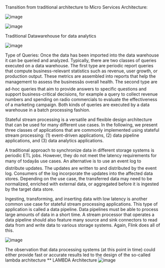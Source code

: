 
Transition from traditional architecture to Micro Services Architecture:

![image](https://github.com/himouli/DataEngineering/assets/156985545/3dc9eff5-29d7-4e19-9991-ebe1c1cc66d3)

![image](https://github.com/himouli/DataEngineering/assets/156985545/051c5861-464c-48ed-9bc9-71e140499d31)

Traditional Datawarehouse for data analytics

![image](https://github.com/himouli/DataEngineering/assets/156985545/a3af7ac7-661a-4d71-82e5-7fbf39227bdb)

Type of Queries:
Once the data has been imported into the data warehouse it can be queried and analyzed. Typically, there are two classes of queries executed on a data warehouse. 
The first type are periodic report queries that compute business-relevant statistics such as revenue, user growth, or production output. These metrics are assembled 
into reports that help the management to assess the businessâs overall health. The second type are ad-hoc queries that aim to provide answers to specific questions 
and support business-critical decisions, for example a query to collect revenue numbers and spending on radio commercials to evaluate the effectiveness of a marketing 
campaign. Both kinds of queries are executed by a data warehouse in a batch processing fashion.

Stateful stream processing is a versatile and flexible design architecture that can be used for many different use cases. In the following, we present three classes of 
applications that are commonly implemented using stateful stream processing: (1) event-driven applications, (2) data pipeline applications, and (3) data analytics 
applications.


A traditional approach to synchronize data in different storage systems is periodic ETL jobs. However, they do not meet the latency requirements for many of todayâs use cases.
An alternative is to use an event log to distribute updates. The updates are written to and distributed by the event log. Consumers of the log incorporate the updates into the 
affected data stores. Depending on the use case, the transferred data may need to be normalized, enriched with external data, or aggregated before it is ingested by the target 
data store.

Ingesting, transforming, and inserting data with low latency is another common use case for stateful stream processing applications. This type of application is called 
a data pipeline. Data pipelines must be able to process large amounts of data in a short time. A stream processor that operates a data pipeline should also feature many 
source and sink connectors to read data from and write data to various storage systems. Again, Flink does all of this.

![image](https://github.com/himouli/DataEngineering/assets/156985545/4e974edf-75df-4cf3-9689-a5b01dbca934)

The observation that data processing systems (at this point in time) could either provide fast or accurate results led to the design of the so-called lambda architecture
** LAMBDA Architecture
![image](https://github.com/himouli/DataEngineering/assets/156985545/5c032e9d-ee96-417d-924e-5417280b72bf)




